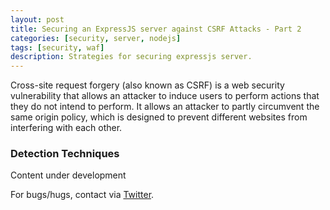 ```yaml
---
layout: post
title: Securing an ExpressJS server against CSRF Attacks - Part 2
categories: [security, server, nodejs]
tags: [security, waf]
description: Strategies for securing expressjs server.
---
```


Cross-site request forgery (also known as CSRF) is a web security vulnerability that allows an attacker to induce users to perform actions that they do not intend to perform. It allows an attacker to partly circumvent the same origin policy, which is designed to prevent different websites from interfering with each other.

### Detection Techniques
Content under development

For bugs/hugs, contact via [Twitter](https://twitter.com/sshivasurya).
